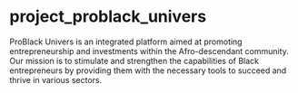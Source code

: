 # project_problack_univers
 ProBlack Univers is an integrated platform aimed at promoting entrepreneurship and investments within the Afro-descendant community. Our mission is to stimulate and strengthen the capabilities of Black entrepreneurs by providing them with the necessary tools to succeed and thrive in various sectors.
